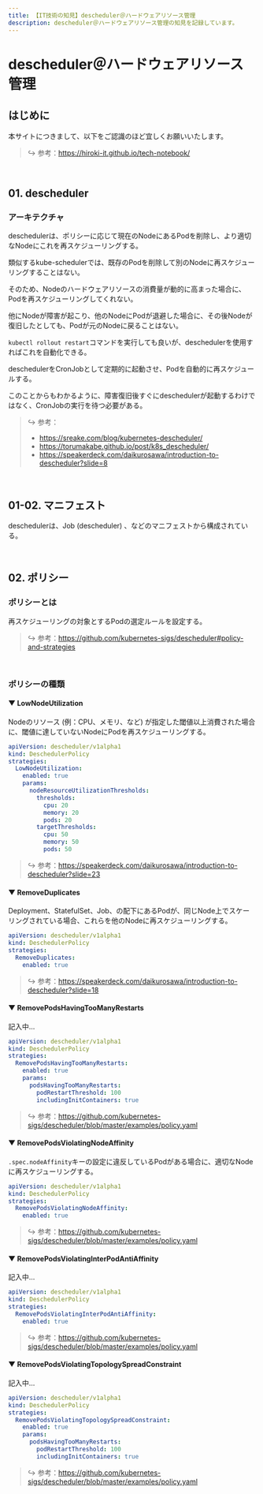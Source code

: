 ```yaml
---
title: 【IT技術の知見】descheduler＠ハードウェアリソース管理
description: descheduler＠ハードウェアリソース管理の知見を記録しています。
---
```


# descheduler＠ハードウェアリソース管理

## はじめに

本サイトにつきまして、以下をご認識のほど宜しくお願いいたします。

> ↪️ 参考：<https://hiroki-it.github.io/tech-notebook/>

<br>

## 01. descheduler

### アーキテクチャ

deschedulerは、ポリシーに応じて現在のNodeにあるPodを削除し、より適切なNodeにこれを再スケジューリングする。

類似するkube-schedulerでは、既存のPodを削除して別のNodeに再スケジューリングすることはない。

そのため、Nodeのハードウェアリソースの消費量が動的に高まった場合に、Podを再スケジューリングしてくれない。

他にNodeが障害が起こり、他のNodeにPodが退避した場合に、その後Nodeが復旧したとしても、Podが元のNodeに戻ることはない。

`kubectl rollout restart`コマンドを実行しても良いが、deschedulerを使用すればこれを自動化できる。

deschedulerをCronJobとして定期的に起動させ、Podを自動的に再スケジュールする。

このことからもわかるように、障害復旧後すぐにdeschedulerが起動するわけではなく、CronJobの実行を待つ必要がある。

> ↪️ 参考：
>
> - <https://sreake.com/blog/kubernetes-descheduler/>
> - <https://torumakabe.github.io/post/k8s_descheduler/>
> - <https://speakerdeck.com/daikurosawa/introduction-to-descheduler?slide=8>

<br>

## 01-02. マニフェスト

deschedulerは、Job (descheduler) 、などのマニフェストから構成されている。

<br>

## 02. ポリシー

### ポリシーとは

再スケジューリングの対象とするPodの選定ルールを設定する。

> ↪️ 参考：<https://github.com/kubernetes-sigs/descheduler#policy-and-strategies>

<br>

### ポリシーの種類

#### ▼ LowNodeUtilization

Nodeのリソース (例：CPU、メモリ、など) が指定した閾値以上消費された場合に、閾値に達していないNodeにPodを再スケジューリングする。

```yaml
apiVersion: descheduler/v1alpha1
kind: DeschedulerPolicy
strategies:
  LowNodeUtilization:
    enabled: true
    params:
      nodeResourceUtilizationThresholds:
        thresholds:
          cpu: 20
          memory: 20
          pods: 20
        targetThresholds:
          cpu: 50
          memory: 50
          pods: 50
```

> ↪️ 参考：<https://speakerdeck.com/daikurosawa/introduction-to-descheduler?slide=23>

#### ▼ RemoveDuplicates

Deployment、StatefulSet、Job、の配下にあるPodが、同じNode上でスケーリングされている場合、これらを他のNodeに再スケジューリングする。

```yaml
apiVersion: descheduler/v1alpha1
kind: DeschedulerPolicy
strategies:
  RemoveDuplicates:
    enabled: true
```

> ↪️ 参考：<https://speakerdeck.com/daikurosawa/introduction-to-descheduler?slide=18>

#### ▼ RemovePodsHavingTooManyRestarts

記入中...

```yaml
apiVersion: descheduler/v1alpha1
kind: DeschedulerPolicy
strategies:
  RemovePodsHavingTooManyRestarts:
    enabled: true
    params:
      podsHavingTooManyRestarts:
        podRestartThreshold: 100
        includingInitContainers: true
```

> ↪️ 参考：<https://github.com/kubernetes-sigs/descheduler/blob/master/examples/policy.yaml>

#### ▼ RemovePodsViolatingNodeAffinity

`.spec.nodeAffinity`キーの設定に違反しているPodがある場合に、適切なNodeに再スケジューリングする。

```yaml
apiVersion: descheduler/v1alpha1
kind: DeschedulerPolicy
strategies:
  RemovePodsViolatingNodeAffinity:
    enabled: true
```

> ↪️ 参考：<https://github.com/kubernetes-sigs/descheduler/blob/master/examples/policy.yaml>

#### ▼ RemovePodsViolatingInterPodAntiAffinity

記入中...

```yaml
apiVersion: descheduler/v1alpha1
kind: DeschedulerPolicy
strategies:
  RemovePodsViolatingInterPodAntiAffinity:
    enabled: true
```

> ↪️ 参考：<https://github.com/kubernetes-sigs/descheduler/blob/master/examples/policy.yaml>

#### ▼ RemovePodsViolatingTopologySpreadConstraint

記入中...

```yaml
apiVersion: descheduler/v1alpha1
kind: DeschedulerPolicy
strategies:
  RemovePodsViolatingTopologySpreadConstraint:
    enabled: true
    params:
      podsHavingTooManyRestarts:
        podRestartThreshold: 100
        includingInitContainers: true
```

> ↪️ 参考：<https://github.com/kubernetes-sigs/descheduler/blob/master/examples/policy.yaml>

<br>
